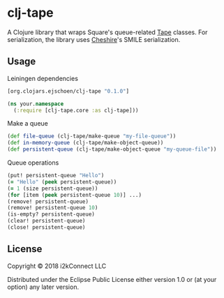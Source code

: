 # clj-tape

A Clojure library that wraps Square's queue-related [Tape](https://github.com/square/tape) classes.  For serialization, the library uses [Cheshire](https://github.com/dakrone/cheshire)'s SMILE serialization.

## Usage

Leiningen dependencies

```clojure
[org.clojars.ejschoen/clj-tape "0.1.0"]
```



```clojure
(ns your.namespace
  (:require [clj-tape.core :as clj-tape]))
```

Make a queue

```clojure
(def file-queue (clj-tape/make-queue "my-file-queue"))
(def in-memory-queue (clj-tape/make-object-queue))
(def persistent-queue (clj-tape/make-object-queue "my-queue-file"))
```

Queue operations

```clojure
(put! persistent-queue "Hello")
(= "Hello" (peek persistent-queue))
(= 1 (size persistent-queue))
(for [item (peek persistent-queue 10)] ...)
(remove! persistent-queue)
(remove! persistent-queue 10)
(is-empty? persistent-queue)
(clear! persistent-queue)
(close! persistent-queue)
```

## License

Copyright © 2018 i2kConnect LLC

Distributed under the Eclipse Public License either version 1.0 or (at
your option) any later version.
